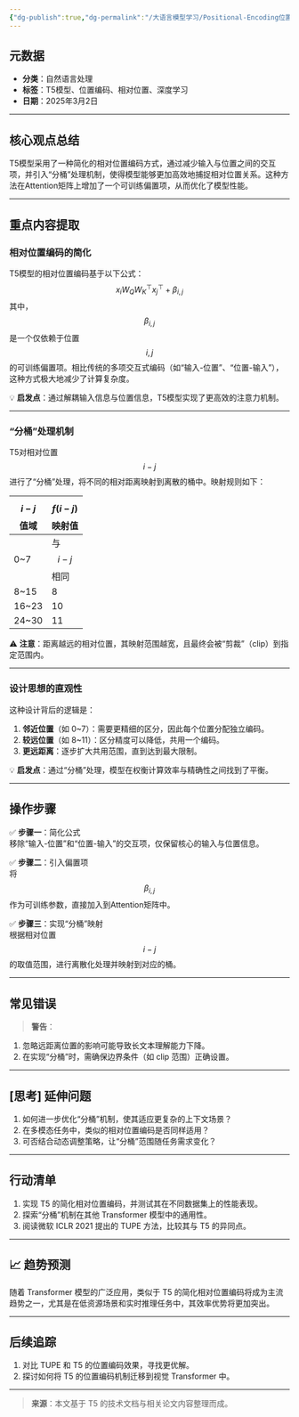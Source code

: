 ```yaml
---
{"dg-publish":true,"dg-permalink":"/大语言模型学习/Positional-Encoding位置编码/相对位置编码/T5模型与相对位置编码优化解析","dg-home":false,"dg-description":"在此输入笔记的描述","dg-hide":false,"dg-hide-title":false,"dg-show-backlinks":true,"dg-show-local-graph":true,"dg-show-inline-title":true,"dg-pinned":false,"dg-passphrase":"在此输入访问密码","dg-enable-mathjax":false,"dg-enable-mermaid":false,"dg-enable-uml":false,"dg-note-icon":0,"dg-enable-dataview":false,"tags":["NLP"],"permalink":"/大语言模型学习/Positional-Encoding位置编码/相对位置编码/T5模型与相对位置编码优化解析/","dgShowBacklinks":true,"dgShowLocalGraph":true,"dgShowInlineTitle":true,"dgPassFrontmatter":true,"noteIcon":0,"created":"2025-04-07T14:37:24.000+08:00","updated":"2025-04-13T13:06:02.491+08:00"}
---
```




## 元数据
- **分类**：自然语言处理
- **标签**：T5模型、位置编码、相对位置、深度学习
- **日期**：2025年3月2日

---



## 核心观点总结
T5模型采用了一种简化的相对位置编码方式，通过减少输入与位置之间的交互项，并引入“分桶”处理机制，使得模型能够更加高效地捕捉相对位置关系。这种方法在Attention矩阵上增加了一个可训练偏置项，从而优化了模型性能。

---



## 重点内容提取

### 相对位置编码的简化
T5模型的相对位置编码基于以下公式：
$$
x_i W_Q W_K^\top x_j^\top + \beta_{i,j}
$$
其中，$$\beta_{i,j}$$ 是一个仅依赖于位置 $$i, j$$ 的可训练偏置项。相比传统的多项交互式编码（如“输入-位置”、“位置-输入”），这种方式极大地减少了计算复杂度。

💡 **启发点**：通过解耦输入信息与位置信息，T5模型实现了更高效的注意力机制。

---


### “分桶”处理机制
T5对相对位置 $$i-j$$ 进行了“分桶”处理，将不同的相对距离映射到离散的桶中。映射规则如下：

| $$i-j$$ 值域 | $$f(i-j)$$ 映射值 |
| ---------- | -------------- |
| 0~7        | 与 $$i-j$$ 相同   |
| 8~15       | 8              |
| 16~23      | 10             |
| 24~30      | 11             |

⚠ **注意**：距离越远的相对位置，其映射范围越宽，且最终会被“剪裁”（clip）到指定范围内。

---


### 设计思想的直观性
这种设计背后的逻辑是：
1. **邻近位置**（如 0~7）：需要更精细的区分，因此每个位置分配独立编码。
2. **较远位置**（如 8~11）：区分精度可以降低，共用一个编码。
3. **更远距离**：逐步扩大共用范围，直到达到最大限制。

💡 **启发点**：通过“分桶”处理，模型在权衡计算效率与精确性之间找到了平衡。

---



## 操作步骤
✅ **步骤一**：简化公式  
移除“输入-位置”和“位置-输入”的交互项，仅保留核心的输入与位置信息。

✅ **步骤二**：引入偏置项  
将 $$\beta_{i,j}$$ 作为可训练参数，直接加入到Attention矩阵中。

✅ **步骤三**：实现“分桶”映射  
根据相对位置 $$i-j$$ 的取值范围，进行离散化处理并映射到对应的桶。

---



## 常见错误
> **警告**：  
1. 忽略远距离位置的影响可能导致长文本理解能力下降。  
2. 在实现“分桶”时，需确保边界条件（如 clip 范围）正确设置。  

---



## [思考] 延伸问题
1. 如何进一步优化“分桶”机制，使其适应更复杂的上下文场景？  
2. 在多模态任务中，类似的相对位置编码是否同样适用？  
3. 可否结合动态调整策略，让“分桶”范围随任务需求变化？

---



## 行动清单
1. 实现 T5 的简化相对位置编码，并测试其在不同数据集上的性能表现。  
2. 探索“分桶”机制在其他 Transformer 模型中的通用性。  
3. 阅读微软 ICLR 2021 提出的 TUPE 方法，比较其与 T5 的异同点。

---



## 📈 趋势预测
随着 Transformer 模型的广泛应用，类似于 T5 的简化相对位置编码将成为主流趋势之一，尤其是在低资源场景和实时推理任务中，其效率优势将更加突出。

---



## 后续追踪
1. 对比 TUPE 和 T5 的位置编码效果，寻找更优解。  
2. 探讨如何将 T5 的位置编码机制迁移到视觉 Transformer 中。  

---

> **来源**：本文基于 T5 的技术文档与相关论文内容整理而成。
